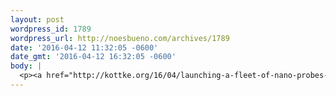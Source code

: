 ```yaml
---
layout: post
wordpress_id: 1789
wordpress_url: http://noesbueno.com/archives/1789
date: '2016-04-12 11:32:05 -0600'
date_gmt: '2016-04-12 16:32:05 -0600'
body: |
  <p><a href="http://kottke.org/16/04/launching-a-fleet-of-nano-probes-toward-nearest-star">Launching a fleet of nano-probes toward nearest star</a></p>
---
```

